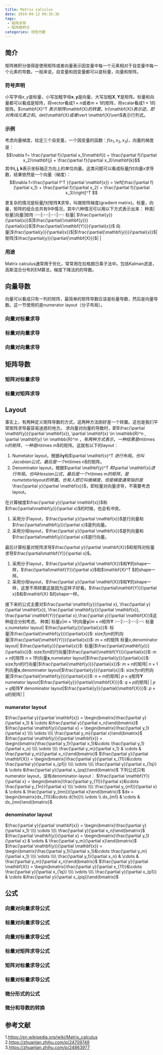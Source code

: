 ```yaml
---
title: Matrix calculus
date: 2019-09-12 09:35:36
tags:
 - 矩阵求导
 - 矩阵微积分
categories: 线性代数
---
```


## 简介
矩阵微积分值得是使用矩阵或者向量表示因变量中每一个元素相对于自变量中每一个元素的导数。一般来说，自变量和因变量都可以是标量，向量和矩阵。

### 符号声明
小写字母$x,y$是标量，小写加粗字母$\mathbf{x},\mathbf{y}$是向量，大写加粗$\mathbf{X},\mathbf{Y}$是矩阵。标量和向量都可以看成是矩阵，将vector看成$1\times n$或者$m\times 1$的矩阵，将scalar看成$1\times 1$的矩阵。$\mathbf{X}^T $表示矩阵$\mathbf{X}$的转置，$tr(\mathbf{X})$表示迹，即对角线元素之和。$det(\mathbf{X}$或者$\vert \mathbf{X}\vert$表示行列式。

### 示例
考虑向量梯度，给定三个自变量，一个因变量的函数：$f(x_1, x_2, x_3)$，向量的梯度是：
$$\nabla f= \frac{\partial f}{\partial x_1}\mathbf{i} + \frac{\partial f}{\partial x_2}\mathbf{j} + \frac{\partial f}{\partial x_3}\mathbf{k}$$
其中$\mathbf{i,j,k}$表示坐标轴正方向上的单位向量。这类问题可以看成标量$f$对向量$x$求导数，结果依然是一个向量（梯度）：
$$\nabla f=\frac{\partial f^T }{\partial \mathbf{x}} = \left[\frac{\partial f}{\partial x_1} + \frac{\partial f}{\partial x_2} + \frac{\partial f}{\partial x_3}\right]^T $$

更复杂的情况是标量$f$对矩阵$\mathbf{X}$求导，叫做矩阵梯度(gradient matrix)。标量，向量，矩阵的组合总共有$9$中情况，其中六种情况可以用以下方式表示出来：
种类| 标量|向量|矩阵
:--:|:--:|:--:|:--:
标量| $\frac{\partial{y}}{\partial{x}}$|$\frac{\partial{\mathbf{y}}}{\partial{x}}$|$\frac{\partial{\mathbf{Y}}}{\partial{x}}$
向量|$\frac{\partial{y}}{\partial{x}}$|$\frac{\partial{\mathbf{y}}}{\partial{x}}$|
矩阵|$\frac{\partial{y}}{\partial{\mathbf{X}}}$| |

### 用途
Matrix calculus通常用于优化，常常用在拉格朗日乘子法中。包括Kalman滤波，高斯混合分布的EM算法，梯度下降法的的导数。

## 向量导数
向量可以看成只有一列的矩阵，最简单的矩阵导数应该是标量导数，然后是向量导数。这一节使用的是numerator layout（分子布局）。

### 向量对标量求导
### 标量对向量求导
### 向量对向量求导

## 矩阵导数
### 矩阵对标量求导
### 标量对矩阵求导

## Layout
事实上，有两种定义矩阵导数的方式，这两种方法刚好差一个转置。这也是我们平常矩阵求导最容易迷惑的地方。
求向量对向量的导数时，即$\frac{\partial \mathbf{y}}{\partial \mathbf{x}}, \partial \mathbf{x} \in \mathbb{R}^n , \partial \mathbf{y} \in \mathbb{R}^m $，有两种方式表示，一种结果是$m\times n$的矩阵，一种是$n\times m$的矩阵。这就有以下的layout：
1. Numetator layout，根据$\partial \mathbf{y}$和$\partial \mathbf{x}^T $进行布局。也叫Jacobian 公式，最后是一个$m\times n$的矩阵。
2. Denominator layout，根据$\partial \mathbf{y}^T $和$\partial \mathbf{x}$进行布局。也叫Hessian公式，最后是一个$n\times m$的矩阵，是numetator layout的转置。也有人把它叫做梯度，但是梯度通常指的是$\frac{\partial y}{\partial \mathbf{x}}$，即标量对向量求导，不需要考虑layout。

在计算梯度$\frac{\partial y}{\partial \mathbf{x}}$和$\frac{\partial\mathbf{y}}{\partial x}$的时候，也会有冲突。
1. 采用分子layout，$\frac{\partial y}{\partial \mathbf{x}}$是行向量和$\frac{\partial\mathbf{y}}{\partial x}$是列向量。
2. 采用分母layout，$\frac{\partial y}{\partial \mathbf{x}}$是列向量和$\frac{\partial\mathbf{y}}{\partial x}$是行向量。

最后计算标量对矩阵求导$\frac{\partial y}{\partial \mathbf{X}}$和矩阵对标量求导$\frac{\partial\mathbf{Y}}{\partial x}$。
1. 采用分子layout，$\frac{\partial y}{\partial \mathbf{X}}$和$\mathbf{Y}$的shape一样，$\frac{\partial\mathbf{Y}}{\partial x}$和$\mathbf{X}^T $的shape一样。
2. 采用分母layout，$\frac{\partial y}{\partial \mathbf{X}}$和$\mathbf{Y}$的shape一样，这里不用转置这是因为这样子好看。$\frac{\partial\mathbf{Y}}{\partial x}$和$\mathbf{X} $的shape一样。

接下来的公式主要对$\frac{\partial \mathbf{y}}{\partial x}, \frac{\partial y}{\partial \mathbf{x}}, \frac{\partial \mathbf{y}}{\partial \mathbf{x}}, \frac{\partial \mathbf{Y}}{\partial x},\frac{\partial y}{\partial \mathbf{X}}$这种组合分别考虑。
种类| 标量$y$|$m\times 1$列向量$\mathbf{y}$|$m\times n$矩阵$\mathbf{Y}$
:--:|:--:|:--:|:--:
标量$x$,numetator layout| $\frac{\partial{y}}{\partial{x}}$: 标量|$\frac{\partial{\mathbf{y}}}{\partial{x}}$: size为$m$的列向量|$\frac{\partial{\mathbf{Y}}}{\partial{x}}$: $m\times n$的矩阵
标量$x$,denominator layout| $\frac{\partial{y}}{\partial{x}}$: 标量|$\frac{\partial{\mathbf{y}}}{\partial{x}}$: size为$m$的行向量|$\frac{\partial{\mathbf{Y}}}{\partial{x}}$: $m\times n$的矩阵
$n\times 1$列向量$\mathbf{x}$,numetator layout|$\frac{\partial{y}}{\partial{x}}$: size为$n$的行向量|$\frac{\partial{\mathbf{y}}}{\partial{x}}$: $m\times n$的矩阵|
$n\times 1$列向量$\mathbf{x}$,denominator layout|$\frac{\partial{y}}{\partial{x}}$: size为$n$的列向量|$\frac{\partial{\mathbf{y}}}{\partial{x}}$: $n\times m$的矩阵|
$p\times q$矩阵$\mathbf{Y}$ numetator layout|$\frac{\partial{y}}{\partial{\mathbf{X}}}$: $q\times p$的矩阵| |
$p\times q$矩阵$\mathbf{Y}$ denominator layout|$\frac{\partial{y}}{\partial{\mathbf{X}}}$: $p\times q$的矩阵| |


### numerator layout
$\frac{\partial y}{\partial \mathbf{x}} = \begin{bmatrix}\frac{\partial y}{\partial x_1} & \cdots &\frac{\partial y}{\partial x_n}\end{bmatrix}$
$\frac{\partial \mathbf{y}}{\partial x} = \begin{bmatrix}\frac{\partial y_1}{\partial x} \\\\ \vdots \\\\ \frac{\partial y_m}{\partial x}\end{bmatrix}$
$\frac{\partial \mathbf{y}}{\partial \mathbf{x}} = \begin{bmatrix}\frac{\partial y_1}{\partial x_1}&\cdots \frac{\partial y_1}{\partial x_n}  \\\\ \vdots \\\\ \frac{\partial y_m}{\partial x_1} & \cdots & \frac{\partial y_m}{\partial x_n}\end{bmatrix}$
$\frac{\partial y}{\partial \mathbf{X}} = \begin{bmatrix}\frac{\partial y}{\partial x_{11}}&\cdots \frac{\partial y}{\partial x_{p1}}  \\\\ \vdots \\\\ \frac{\partial y}{\partial x_{1q}} & \cdots &\frac{\partial y}{\partial x_{pq}}\end{bmatrix}$
下列公式只有numerator layout，没有denominator-layout：
$\frac{\partial \mathbf{Y}}{\partial x} = \begin{bmatrix}\frac{\partial y_{11}}{\partial x}&\cdots \frac{\partial y_{1n}}{\partial x}  \\\\ \vdots \\\\ \frac{\partial y_{m1}}{\partial x} & \cdots & \frac{\partial y_{mn}}{\partial x}\end{bmatrix}$
$dx = \begin{bmatrix}dx_{11}}&\cdots d{1n}}\\\\ \vdots \\\\ dx_{m1} & \cdots & dx_{mn}\end{bmatrix}$

### denominator layout
$\frac{\partial y}{\partial \mathbf{x}} = \begin{bmatrix}\frac{\partial y}{\partial x_1} \\\\ \cdots \\\\ \frac{\partial y}{\partial x_n}\end{bmatrix}$
$\frac{\partial \mathbf{y}}{\partial x} = \begin{bmatrix}\frac{\partial y_1}{\partial x} & \vdots & \frac{\partial y_m}{\partial x}\end{bmatrix}$
$\frac{\partial \mathbf{y}}{\partial \mathbf{x}} = \begin{bmatrix}\frac{\partial y_1}{\partial x_1}&\cdots \frac{\partial y_m}{\partial x_1}  \\\\ \vdots \\\\ \frac{\partial y_1}{\partial x_n} & \cdots & \frac{\partial y_m}{\partial x_n}\end{bmatrix}$
$\frac{\partial y}{\partial \mathbf{X}} = \begin{bmatrix}\frac{\partial y}{\partial x_{11}}&\cdots \frac{\partial y}{\partial x_{1q}}  \\\\ \vdots \\\\ \frac{\partial y}{\partial x_{p1}} & \cdots &\frac{\partial y}{\partial x_{pq}}\end{bmatrix}$

## 公式
### 向量对向量求导公式
### 标量对向量求导公式
### 向量对标量求导公式
### 标量对矩阵求导公式
### 矩阵对标量求导公式
### 标量对标量求导公式

### 微分形式的公式
### 微分和导数的转换



## 参考文献
1.https://en.wikipedia.org/wiki/Matrix_calculus
2.https://zhuanlan.zhihu.com/p/24709748
3.https://zhuanlan.zhihu.com/p/24863977

